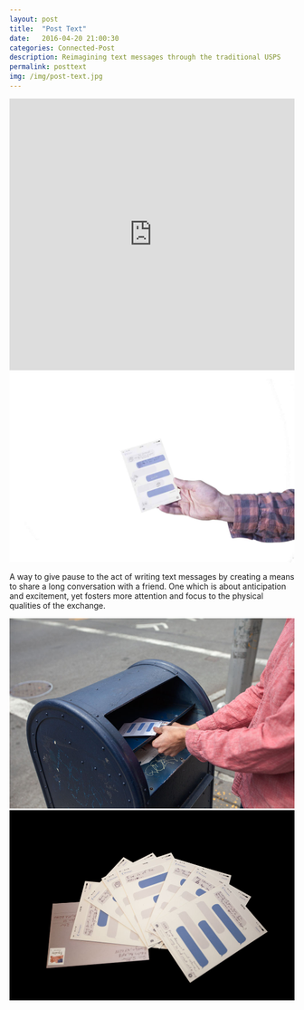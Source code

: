```yaml
---
layout: post
title:  "Post Text"
date:   2016-04-20 21:00:30
categories: Connected-Post  
description: Reimagining text messages through the traditional USPS
permalink: posttext
img: /img/post-text.jpg
---
```



<iframe width="100%" height="480" src="https://www.youtube.com/embed/ByNJDRRlVFU" frameborder="0" allowfullscreen></iframe>
<div class="col-sm-6">
	<img src="img/post-text.jpg" class="img-responsive icon center-block" alt="Responsive image">
</div>
<div class="col-sm-6">	
	<p class="text-sizing">
		A way to give pause to the act of writing text messages by creating a means to share a long conversation with a friend. One which is about anticipation and excitement, yet fosters more attention and focus to the physical qualities of the exchange.
	</p>
</div>
<div class="col-sm-12">
	<img src="img/mailbox-place.jpg" class="img-responsive center-block p-break" alt="Responsive image">
</div>

<div class="col-sm-12">
	<img src="img/post-text-spread.jpg" class="img-responsive center-block p-break" alt="Responsive image">
</div>